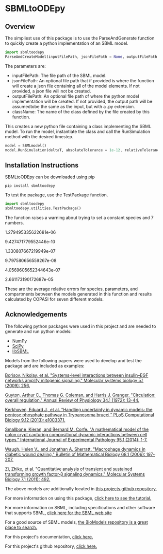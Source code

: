 # SBMLtoODEpy

## Overview

The simpliest use of this package is to use the ParseAndGenerate function to quickly create a python implementation of an SBML model.

```python
import sbmltoodepy
ParseAndCreateModel(inputFilePath, jsonFilePath = None, outputFilePath = None, className = "SBMLmodel")
```

The parameters are:
* inputFilePath: The file path of the SBML model.
* jsonFilePath: An optional file path that if provided is where the function will create a json file containing all of the model elements. If not provided, a json file will not be created.
* outputFilePath: An optional file path of where the python model implementation will be created. If not provided, the output path will be assumedtobe the same as the input, but with a .py extension.
* className: The name of the class defined by the file created by this function.


This creates a new python file containing a class implementing the SBML model. 
To run the model, instantiate the class and call the RunSimulation method with the desired timestep.

```python
model = SBMLmodel()
model.RunSimulation(deltaT, absoluteTolerance = 1e-12, relativeTolerance = 1e-6)
```

## Installation Instructions

SBMLtoODEpy can be downloaded using pip
```
pip install sbmltoodepy
```

To test the package, use the TestPackage function.

```python
import sbmltoodepy
sbmltoodepy.utilities.TestPackage()
```

The function raises a warning about trying to set a constant species and 7 numbers.
        
1.279495335622681e-06

9.427471779552446e-10

1.330807667219949e-07

9.797580656559267e-08

4.0569605652344643e-07

2.661173190172687e-05
    
These are the average relative errors for species, parameters, and compartments between the models generated in this function and results calculated by COPASI for seven different models.

## Acknowledgements

The following python packages were used in this project and are needed to generate and run python models:
* [NumPy][1]
* [SciPy][2]
* [libSBML][3]

Models from the following papers were used to develop and test the package and are included as examples:

[Borisov, Nikolay, et al. "Systems-level interactions between insulin–EGF networks amplify mitogenic signaling." Molecular systems biology 5.1 (2009): 256.][4]

[Guyton, Arthur C., Thomas G. Coleman, and Harris J. Granger. "Circulation: overall regulation." Annual Review of Physiology 34.1 (1972): 13-44.][5]

[Kerkhoven, Eduard J., et al. "Handling uncertainty in dynamic models: the pentose phosphate pathway in Trypanosoma brucei." PLoS Computational Biology 9.12 (2013): e1003371.][6]

[Smallbone, Kieran, and Bernard M. Corfe. "A mathematical model of the colon crypt capturing compositional dynamic interactions between cell types." International Journal of Experimental Pathology 95.1 (2014): 1-7.][7]

[Waugh, Helen V., and Jonathan A. Sherratt. "Macrophage dynamics in diabetic wound dealing." Bulletin of Mathematical Biology 68.1 (2006): 197-207.][8]

[Zi, Zhike, et al. "Quantitative analysis of transient and sustained transforming growth factor‐β signaling dynamics." Molecular Systems Biology 7.1 (2011): 492.][9]

The above models are additionally located in [this projects github repository.](https://github.com/SMRuggiero/sbmltoodepy/tree/master/sbmltoodepy/sbml_files)

For more information on using this package, [click here to see the tutorial.](https://github.com/SMRuggiero/sbmltoodepy/blob/master/Tutorial.md)

For more information on SBML, including specifications and other software that supports SBML, [click here for the SBML web site](http://sbml.org/Main_Page)

For a good source of SBML models, [the BioModels repository is a great place to search.](https://www.ebi.ac.uk/biomodels/)

For this project's documentation, [click here.](https://sbmltoodepy.readthedocs.io/en/latest/)

For this project's github repository, [click here.](https://github.com/SMRuggiero/sbmltopyode)

[1]: https://www.numpy.org/ "NumPy"
[2]: https://www.scipy.org/ "SciPy"
[3]: http://sbml.org/Software/libSBML "libSBML"
[4]: https://doi.org/10.1038/msb.2009.19
[5]: https://doi.org/10.1146/annurev.ph.34.030172.000305
[6]: https://doi.org/10.1371/journal.pcbi.1003371
[7]: https://dx.doi.org/10.1111%2Fiep.12062
[8]: https://doi.org/10.1007/s11538-005-9022-3
[9]: https://doi.org/10.1038/msb.2011.22

